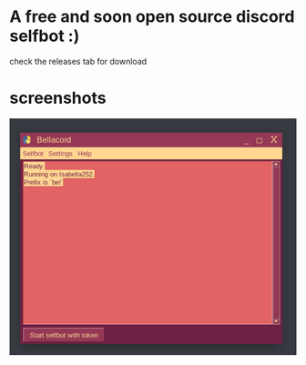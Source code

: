 # A free and soon open source discord selfbot :)


check the releases tab for download

# screenshots

![screenie](https://raw.githubusercontent.com/Isabella252/bellacord-releases/main/selfbot1.png)
